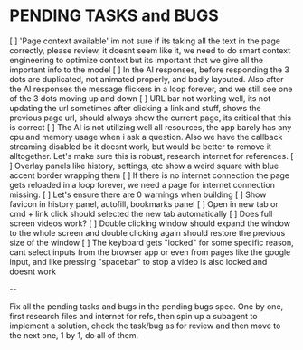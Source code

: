 # PENDING TASKS and BUGS

[ ] 'Page context available' im not sure if its taking all the text in the page correctly, please review, it doesnt seem like it, we need to do smart context engineering to optimize context but its important that we give all the important info to the model
[ ] In the AI responses, before responding the 3 dots are duplicated, not animated properly, and badly layouted. Also after the AI responses the message flickers in a loop forever, and we still see one of the 3 dots moving up and down
[ ] URL bar not working well, its not updating the url sometimes after clicking a link and stuff, shows the previous page url, should always show the current page, its critical that this is correct
[ ] The AI is not utilizing well all resources, the app barely has any cpu and memory usage when i ask a question. Also we have the callback streaming disabled bc it doesnt work, but would be better to remove it alltogether. Let's make sure this is robust, research internet for references.
[ ] Overlay panels like history, settings, etc show a weird square with blue accent border wrapping them
[ ] If there is no internet connection the page gets reloaded in a loop forever, we need a page for internet connection missing.
[ ] Let's ensure there are 0 warnings when building
[ ] Show favicon in history panel, autofill, bookmarks panel
[ ] Open in new tab or cmd + link click should selected the new tab automatically
[ ] Does full screen videos work?
[ ] Double clicking window should expand the window to the whole screen and double clicking again should restore the previous size of the window
[ ] The keyboard gets "locked" for some specific reason, cant select inputs from the browser app or even from pages like the google input, and like pressing "spacebar" to stop a video is also locked and doesnt work

--

Fix all the pending tasks and bugs in the pending bugs spec. One by one, first research files and internet for refs, then spin up a subagent to implement a solution, check the task/bug as for review and then move to the next one, 1 by 1, do all of them.
